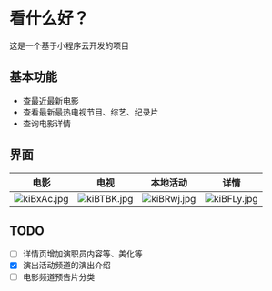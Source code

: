 # 看什么好？

这是一个基于小程序云开发的项目

## 基本功能
- 查最近最新电影
- 查看最新最热电视节目、综艺、纪录片
- 查询电影详情

## 界面
|电影|电视|本地活动|详情|
|:-----:|:-------:|:-------:|:-------:|
|![kiBxAc.jpg](https://t1.picb.cc/uploads/2019/12/04/kiBxAc.jpg)|![kiBTBK.jpg](https://t1.picb.cc/uploads/2019/12/04/kiBTBK.jpg)|![kiBRwj.jpg](https://t1.picb.cc/uploads/2019/12/04/kiBRwj.jpg)|![kiBFLy.jpg](https://t1.picb.cc/uploads/2019/12/04/kiBFLy.jpg)|

## TODO
- [ ] 详情页增加演职员内容等、美化等
- [x] 演出活动频道的演出介绍
- [ ] 电影频道预告片分类
